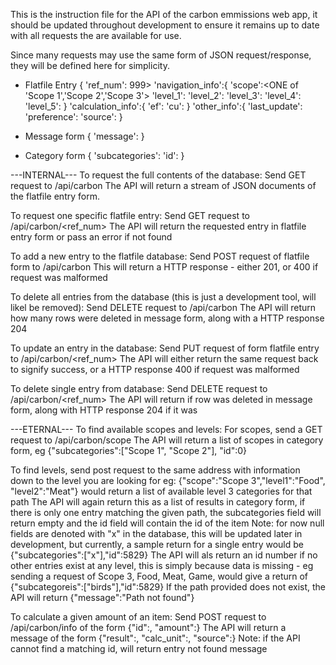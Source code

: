 This is the instruction file for the API of the carbon emmissions web app, it should be updated 
throughout development to ensure it remains up to date with all requests the are available for use.


Since many requests may use the same form of JSON request/response, they will be defined here for simplicity.
 - Flatfile Entry
 {
 'ref_num':<int > 999> 
 'navigation_info':{
	'scope':<ONE of 'Scope 1','Scope 2','Scope 3'>
	'level_1':<string>
	'level_2':<string>
	'level_3':<string>
	'level_4':<string>
	'level_5':<string>
	}
'calculation_info':{
	'ef':<double>
	'cu':<string>
	}
'other_info':{
	'last_update':<datetime>
	'preference':<int>
	'source':<string>
 }

- Message form
{
'message':<string>
}

- Category form
{
'subcategories':<list of strings>
'id':<integer>
}

---INTERNAL---
To request the full contents of the database:
Send GET request to <host>/api/carbon
The API will return a stream of JSON documents of the flatfile entry form.

To request one specific flatfile entry:
Send GET request to <host>/api/carbon/<ref_num>
The API will return the requested entry in flatfile entry form or pass an error if not found

To add a new entry to the flatfile database:
Send POST request of flatfile form to <host>/api/carbon
This will return a HTTP response - either 201, or 400 if request was malformed

To delete all entries from the database (this is just a development tool, will likel be removed):
Send DELETE request to <host>/api/carbon
The API will return how many rows were deleted in message form, along with a HTTP response 204

To update an entry in the database:
Send PUT request of form flatfile entry to <host>/api/carbon/<ref_num>
The API will either return the same request back to signify success, or a HTTP response 400 if request was malformed

To delete single entry from database:
Send DELETE request to <host>/api/carbon/<ref_num>
The API will return if row was deleted in message form, along with HTTP response 204 if it was



---ETERNAL---
To find available scopes and levels:
For scopes, send a GET request to <host>/api/carbon/scope
The API will return a list of scopes in category form, eg {"subcategories":["Scope 1", "Scope 2"], "id":0}

To find levels, send post request to the same address with information down to the level you are looking for
eg: {"scope":"Scope 3","level1":"Food", "level2":"Meat"} would return a list of available level 3 categories for that path
The API will again return this as a list of results in category form, if there is only one entry matching the given path, the subcategories field will return empty and the id field will contain the id of the item
Note: for now null fields are denoted with "x" in the database, this will be updated later in development, but currently, a sample return for a single entry would be {"subcategories":["x"],"id":5829}
The API will als return an id number if no other entries exist at any level, this is simply because data is missing - eg sending a request of Scope 3, Food, Meat, Game, would give a return of {"subcategoreis":["birds"],"id":5829}
If the path provided does not exist, the API will return {"message":"Path not found"}


To calculate a given amount of an item:
Send POST request to <host>/api/carbon/info of the form {"id":<integer>, "amount":<integer>}
The API will return a message of the form {"result":<float>, "calc_unit":<string>, "source":<string>}
Note: if the API cannot find a matching id, will return entry not found message